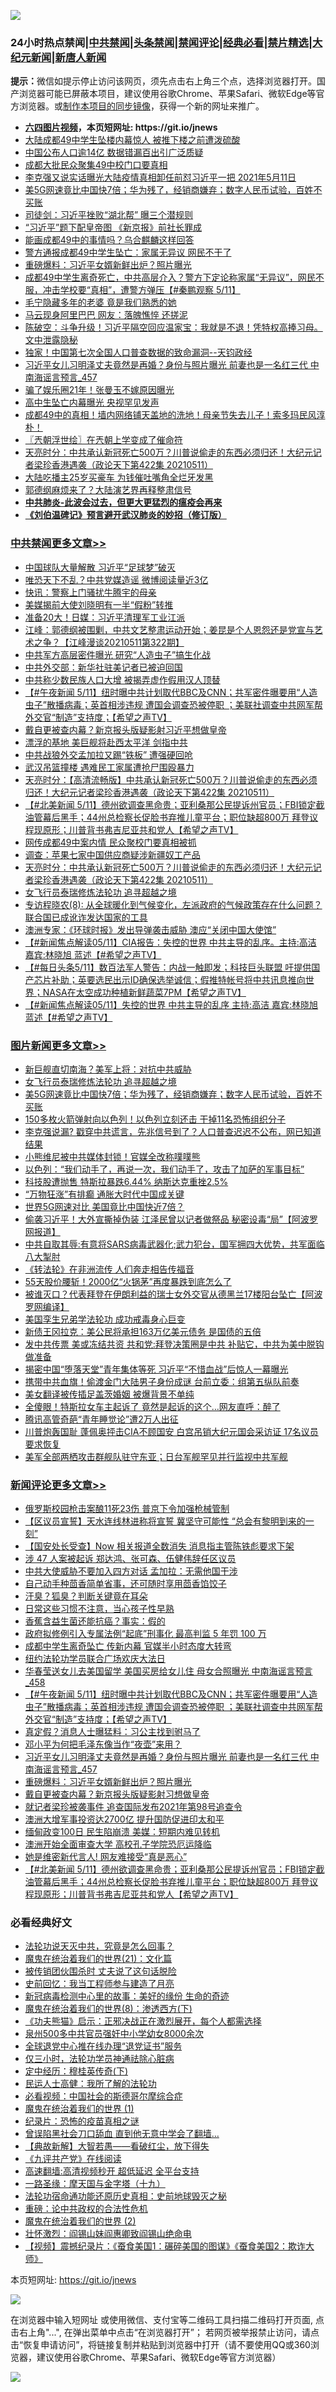 ![](https://raw.githubusercontent.com/fqnews/bnews/master/64photo/fqnews-qr.jpg)

<div id="tt">
<h3>24小时热点禁闻|<a href="#%E4%B8%AD%E5%85%B1%E7%A6%81%E9%97%BB%E6%9B%B4%E5%A4%9A%E6%96%87%E7%AB%A0">中共禁闻</a>|<a href="#%E5%9B%BE%E7%89%87%E6%96%B0%E9%97%BB%E6%9B%B4%E5%A4%9A%E6%96%87%E7%AB%A0">头条禁闻</a>|<a href="#%E6%96%B0%E9%97%BB%E8%AF%84%E8%AE%BA%E6%9B%B4%E5%A4%9A%E6%96%87%E7%AB%A0">禁闻评论|<a href="#%E5%BF%85%E7%9C%8B%E7%BB%8F%E5%85%B8%E5%A5%BD%E6%96%87">经典必看|<a href="/video.md#%E7%A6%81%E7%89%87%E7%B2%BE%E9%80%89">禁片精选</a>|<a href="https://github.com/fqnews/djy/blob/master/gb/nf1351518.md#1">大纪元新闻</a>|<a href="https://github.com/fqnews/ntdtv/blob/master/gb/prog204.md#1">新唐人新闻</a></h3>
<div><b>提示：</b>微信如提示停止访问该网页，须先点击右上角三个点，选择浏览器打开。国产浏览器可能已屏蔽本项目，建议使用谷歌Chrome、苹果Safari、微软Edge等官方浏览器。或<a href="https://github.com/fqnews/bnews/blob/master/%E5%88%B6%E4%BD%9Cgit%E7%A6%81%E9%97%BB%E9%95%9C%E5%83%8F.md">制作本项目的同步镜像</a>，获得一个新的网址来推广。</div>
<ul>
<li><b><a href="http://d1.bdrive.tk/64.mp4" target="_blank">六四图片视频</a>，本页短网址: https://git.io/jnews</b></li>
<li><a href="/cbnews/20210511/1544362.md">大陆成都49中学生坠楼内幕惊人 被推下楼之前遭泼硫酸</a></li>
<li><a href="/ssgc/20210511/1544222.md">中国公布人口逾14亿 数据错漏百出引广泛质疑</a></li>
<li><a href="/cbnews/20210512/1544563.md">成都大批民众聚集49中校门口要真相</a></li>
<li><a href="/bannedvideo/20210511/1544265.md">李克强又说实话曝光大陆疫情真相卸任前怼习近平一把 2021年5月11日</a></li>
<li><a href="/topimagenews/20210511/1544302.md">美5G网速竟比中国快7倍；华为残了，经销商嫌弃；数字人民币试验，百姓不买账</a></li>
<li><a href="/comments/20210511/1544207.md">司徒剑：习近平挫败“湖北帮” 曝三个潜规则</a></li>
<li><a href="/cnnews/20210512/1544551.md">“习近平”题下配皇帝图 《新京报》前社长罪成</a></li>
<li><a href="/cnnews/20210512/1544549.md">能画成都49中的事情吗？乌合麒麟这样回答</a></li>
<li><a href="/cbnews/20210511/1544419.md">警方通报成都49中学生坠亡：家属无异议 网民不干了</a></li>
<li><a href="/comments/20210512/1544761.md">重磅爆料：习近平女婿新鲜出炉？照片曝光</a></li>
<li><a href="/bannedvideo/20210512/1544595.md">成都49中学生离奇死亡，中共高层介入？警方下定论称家属“无异议”，网民不服，冲击学校要“真相”，遭警方弹压【#秦鹏观察 5/11】</a></li>
<li><a href="/yule/20210511/1544321.md">毛宁隐藏多年的老婆 竟是我们熟悉的她</a></li>
<li><a href="/cbnews/20210512/1544581.md">马云现身阿里巴巴 网友：落魄憔悴 还搓泥</a></li>
<li><a href="/bannedvideo/20210511/1544301.md">陈破空：斗争升级！习近平隔空回应温家宝：我就是不退！凭特权高捧习母。文中泄露隐秘</a></li>
<li><a href="/bannedvideo/20210511/1544185.md">独家！中国第七次全国人口普查数据的致命漏洞--天钧政经</a></li>
<li><a href="/comments/20210512/1544784.md">习近平女儿习明泽丈夫竟然是再婚？身份与照片曝光 前妻也是一名红三代 中南海谣言预言_457</a></li>
<li><a href="/yule/20210512/1544571.md">骗了娱乐圈21年！张曼玉不嫁原因曝光</a></li>
<li><a href="/cnnews/20210512/1544802.md">高中生坠亡内幕曝光 央视罕见发声</a></li>
<li><a href="/bannedvideo/20210511/1544326.md">成都49中的真相！墙内网络铺天盖地的洗地！母亲节失去儿子！索多玛民风淳朴！</a></li>
<li><a href="/ssgc/20210512/1544522.md">〖兲朝浮世绘〗在兲朝上学变成了催命符</a></li>
<li><a href="/cbnews/20210512/1544688.md">天亮时分：中共承认新冠死亡500万？川普说偷走的东西必须归还！大纪元记者梁珍香港遇袭（政论天下第422集 20210511）</a></li>
<li><a href="/cnnews/20210512/1544548.md">大陆吃播主25岁买豪车 为钱催吐嘴角全烂牙发黑</a></li>
<li><a href="/comments/20210512/1544432.md">郭德纲麻烦来了？大陆演艺界再释整肃信号</a></li>
<li><b><a href="/comments/20200211/1275071.md" target="_blank">中共肺炎-此波会过去，但更大更猛烈的瘟疫会再来</a></b></li>
<li><b><a href="/comments/20200207/1272816.md" target="_blank">《刘伯温碑记》预言避开武汉肺炎的妙招（修订版）</a></b></li>
</ul>
</div>

<div class="catlist">
<h3><a href="/cbnews/" target="_blank">中共禁闻</a><span><a href="/cbnews/" target="_blank" rel="nofollow">更多文章>></a></span></h3>
<ul>
<li><a href="/cbnews/20210512/1544896.md" target="_blank">中国球队大量解散 习近平“足球梦”破灭</a></li>
<li><a href="/cbnews/20210512/1544845.md" target="_blank">唯恐天下不乱？中共党媒造谣 微博阅读量近3亿</a></li>
<li><a href="/cbnews/20210512/1544844.md" target="_blank">快讯：警察上门骚扰牛腾宇的母亲</a></li>
<li><a href="/cbnews/20210512/1544828.md" target="_blank">美媒揭前大使刘晓明有一半“假粉”转推</a></li>
<li><a href="/cbnews/20210512/1544827.md" target="_blank">准备20大！日媒：习近平清理军工业江派</a></li>
<li><a href="/cbnews/20210512/1544818.md" target="_blank">江峰：郭德纲被围剿，中共文艺整肃运动开始；姜昆是个人恩怨还是党宣与艺术之争？【江峰漫谈20210511第322期】</a></li>
<li><a href="/cbnews/20210512/1544807.md" target="_blank">中共军方高层密件曝光 研究“人造虫子”搞生化战</a></li>
<li><a href="/cbnews/20210512/1544806.md" target="_blank">中共外交部：新华社驻美记者已被迫回国</a></li>
<li><a href="/cbnews/20210512/1544805.md" target="_blank">中共称少数民族人口大增 被揭弄虚作假用汉人顶替</a></li>
<li><a href="/comments/20210512/1544793.md" target="_blank">【#午夜新闻 5/11】纽时曝中共计划取代BBC及CNN；共军密件曝要用“人造虫子”散播病毒；英首相涉违规 遭国会调查恐被停职 ；美联社调查中共网军帮外交官“制造”支持度；【希望之声TV】</a></li>
<li><a href="/cbnews/20210512/1544789.md" target="_blank">戴自更被查内幕？新京报头版疑影射习近平想做皇帝</a></li>
<li><a href="/cbnews/20210512/1544788.md" target="_blank">漂浮的基地 美巨舰将赴西太平洋 剑指中共</a></li>
<li><a href="/cbnews/20210512/1544745.md" target="_blank">中共战狼外交孟加拉又踢“铁板” 遭强硬回呛</a></li>
<li><a href="/cbnews/20210512/1544744.md" target="_blank">武汉吊篮撞楼 遇难民工家属遭抢尸围殴暴力</a></li>
<li><a href="/cbnews/20210512/1544743.md" target="_blank">天亮时分：【高清流畅版】中共承认新冠死亡500万？川普说偷走的东西必须归还！大纪元记者梁珍香港遇袭（政论天下第422集 20210511）</a></li>
<li><a href="/comments/20210512/1544721.md" target="_blank">【#北美新闻 5/11】德州欲调查黑命贵；亚利桑那公民提诉州官员；FBI锁定截油管幕后黑手；44州总检察长促脸书弃推儿童平台；职位缺超800万 拜登议程现原形；川普背书弗吉尼亚共和党人【希望之声TV】</a></li>
<li><a href="/cbnews/20210512/1544711.md" target="_blank">网传成都49中案内情 民众聚校门要真相被抓</a></li>
<li><a href="/cbnews/20210512/1544689.md" target="_blank">调查：苹果七家中国供应商疑涉新疆奴工产品</a></li>
<li><a href="/cbnews/20210512/1544688.md" target="_blank">天亮时分：中共承认新冠死亡500万？川普说偷走的东西必须归还！大纪元记者梁珍香港遇袭（政论天下第422集 20210511）</a></li>
<li><a href="/topimagenews/20210512/1544658.md" target="_blank">女飞行员泰瑞修炼法轮功 追寻超越之境</a></li>
<li><a href="/comments/20210512/1544643.md" target="_blank">专访程晓农(8): 从全球暖化到气候变化，左派政府的气候政策存在什么问题？联合国已成讹诈发达国家的工具</a></li>
<li><a href="/cbnews/20210512/1544617.md" target="_blank">澳洲专家：《环球时报》发出导弹袭击威胁 澳应“关闭中国大使馆”</a></li>
<li><a href="/comments/20210512/1544616.md" target="_blank">【#新闻焦点解读05/11】CIA报告：失控的世界 中共主导的乱序。主持:高洁  嘉宾:林晓旭 蓝述【#希望之声TV】</a></li>
<li><a href="/comments/20210512/1544603.md" target="_blank">【#每日头条5/11】数百法军人警告：内战一触即发；科技巨头联盟 吁提供国产芯片补助；英要选民出示ID确保选举诚信；假推特帐号将中共讯息推向世界；NASA在太空成功种植新鲜蔬菜7PM【希望之声TV】</a></li>
<li><a href="/comments/20210512/1544596.md" target="_blank">【#新闻焦点解读05/11】失控的世界 中共主导的乱序  主持:高洁  嘉宾:林晓旭  蓝述【#希望之声TV】</a></li>

</ul>
</div>
<div class="catlist">
<h3><a href="/topimagenews/" target="_blank">图片新闻</a><span><a href="/topimagenews/" target="_blank" rel="nofollow">更多文章>></a></span></h3>
<ul>
<li><a href="/topimagenews/20210512/1544826.md" target="_blank">新巨舰直切南海？美军上将：对抗中共威胁</a></li>
<li><a href="/topimagenews/20210512/1544658.md" target="_blank">女飞行员泰瑞修炼法轮功 追寻超越之境</a></li>
<li><a href="/topimagenews/20210511/1544302.md" target="_blank">美5G网速竟比中国快7倍；华为残了，经销商嫌弃；数字人民币试验，百姓不买账</a></li>
<li><a href="/topimagenews/20210511/1544161.md" target="_blank">150多枚火箭弹射向以色列！以色列立刻还击 干掉11名恐怖组织分子</a></li>
<li><a href="/topimagenews/20210511/1544116.md" target="_blank">李克强说漏? 戳穿中共谎言，先兆信号到了？人口普查迟迟不公布，网已知道结果</a></li>
<li><a href="/topimagenews/20210511/1544059.md" target="_blank">小熊维尼被中共媒体封锁！官媒全改称噗噗熊</a></li>
<li><a href="/topimagenews/20210511/1543978.md" target="_blank">以色列：“我们动手了，再说一次，我们动手了，攻击了加萨的军事目标”</a></li>
<li><a href="/topimagenews/20210511/1543814.md" target="_blank">科技股遭抛售 特斯拉暴跌6.44% 纳斯达克重挫2.5%</a></li>
<li><a href="/topimagenews/20210511/1543692.md" target="_blank">“万物狂涨”有排癫 通胀大时代中国成关键</a></li>
<li><a href="/topimagenews/20210511/1543691.md" target="_blank">世界5G网速对比 美国竟比中国快近7倍？</a></li>
<li><a href="/topimagenews/20210509/1542876.md" target="_blank">偷袭习近平！大外宣撕掉伪装 江泽民曾以记者做祭品 秘密设毒“局”【阿波罗网报道】</a></li>
<li><a href="/topimagenews/20210509/1542826.md" target="_blank">中共自取其辱:有意将SARS病毒武器化;武力犯台，国军拥四大优势，共军面临八大掣肘</a></li>
<li><a href="/comments/20210509/1542786.md" target="_blank">《转法轮》在非洲流传 人们奔走相告传福音</a></li>
<li><a href="/topimagenews/20210509/1542725.md" target="_blank">55天股价腰斩！2000亿“火锅茅”再度暴跌到底怎么了</a></li>
<li><a href="/topimagenews/20210509/1542674.md" target="_blank">被谁灭口？代表拜登在伊朗利益的瑞士女外交官从德黑兰17楼阳台坠亡【阿波罗网编译】</a></li>
<li><a href="/comments/20210509/1542373.md" target="_blank">美国孪生兄弟学法轮功 成功戒毒身心巨变</a></li>
<li><a href="/topimagenews/20210509/1542534.md" target="_blank">新债王冈拉克：美公民将承担163万亿美元债务 是国债的五倍</a></li>
<li><a href="/topimagenews/20210508/1542346.md" target="_blank">发中共传票 美或冻结共资 共和党:拜登决策圈是中共 补贴它，中共为美中脱钩做准备</a></li>
<li><a href="/topimagenews/20210508/1542079.md" target="_blank">揭密中国“堕落天堂”青年集体等死 习近平“不惜血战”后惊人一幕曝光</a></li>
<li><a href="/topimagenews/20210507/1541572.md" target="_blank">携带中共血旗！偷渡金门大陆男子身份成谜 台前立委：组第五纵队前奏</a></li>
<li><a href="/topimagenews/20210507/1541541.md" target="_blank">美女翻译被传插足盖茨婚姻 被爆背景不单纯</a></li>
<li><a href="/topimagenews/20210507/1541452.md" target="_blank">全傻眼！特斯拉女车主起诉了 竟然是起诉的这个…网友直呼：醉了</a></li>
<li><a href="/topimagenews/20210507/1541400.md" target="_blank">腾讯高管奇葩“青年睡觉论”遭2万人出征</a></li>
<li><a href="/topimagenews/20210507/1541328.md" target="_blank">川普炮轰国耻 蓬佩奥抨击CIA不顾国安 白宫吊销大纪元国会采访证 17名议员要求恢复</a></li>
<li><a href="/topimagenews/20210507/1541311.md" target="_blank">美军全部两栖攻击群舰队驻守东亚；日台军舰罕见并行监视中共军舰</a></li>

</ul>
</div>
<div class="catlist">
<h3><a href="/comments/" target="_blank">新闻评论</a><span><a href="/comments/" target="_blank" rel="nofollow">更多文章>></a></span></h3>
<ul>
<li><a href="/comments/20210512/1544892.md" target="_blank">俄罗斯校园枪击案酿11死23伤 普京下令加强枪械管制</a></li>
<li><a href="/comments/20210512/1544889.md" target="_blank">【区议员宣誓】天水连线林进称将宣誓 冀坚守可能性 “总会有黎明到来的一刻”</a></li>
<li><a href="/comments/20210512/1544888.md" target="_blank">【国安处长受查】Now 相关报道全数消失 消息指主管陈铁彪要求下架</a></li>
<li><a href="/comments/20210512/1544884.md" target="_blank">涉 47 人案被起诉 郑达鸿、张可森、伍健伟辞任区议员</a></li>
<li><a href="/comments/20210512/1544853.md" target="_blank">中共大使威胁不要加入四方对话 孟加拉：无需他国干涉</a></li>
<li><a href="/comments/20210512/1544852.md" target="_blank">自己动手种茴香简单省事，还可随时享用茴香馅饺子</a></li>
<li><a href="/comments/20210512/1544851.md" target="_blank">汗臭？狐臭？判断关键竟在耳朵</a></li>
<li><a href="/comments/20210512/1544850.md" target="_blank">日常这些习惯不注意，当心孩子性早熟</a></li>
<li><a href="/comments/20210512/1544849.md" target="_blank">香蕉含益生菌还能抗癌？事实：假的</a></li>
<li><a href="/comments/20210512/1544834.md" target="_blank">政府拟修例引入专属法例“起底”刑事化 最高判监 5 年罚 100 万</a></li>
<li><a href="/comments/20210512/1544833.md" target="_blank">成都中学生离奇坠亡 传新内幕 官媒半小时态度大转弯</a></li>
<li><a href="/comments/20210512/1544814.md" target="_blank">纽约法轮功学员联合广场欢庆大法日</a></li>
<li><a href="/comments/20210512/1544800.md" target="_blank">华春莹送女儿去美国留学 美国买房给女儿住 母女合照曝光 中南海谣言预言_458</a></li>
<li><a href="/comments/20210512/1544793.md" target="_blank">【#午夜新闻 5/11】纽时曝中共计划取代BBC及CNN；共军密件曝要用“人造虫子”散播病毒；英首相涉违规 遭国会调查恐被停职 ；美联社调查中共网军帮外交官“制造”支持度；【希望之声TV】</a></li>
<li><a href="/comments/20210512/1544792.md" target="_blank">真定假？消息人士曝猛料：习公主找到驸马了</a></li>
<li><a href="/comments/20210512/1544791.md" target="_blank">邓小平为何把毛泽东像当作“夜壶”来用？</a></li>
<li><a href="/comments/20210512/1544784.md" target="_blank">习近平女儿习明泽丈夫竟然是再婚？身份与照片曝光 前妻也是一名红三代 中南海谣言预言_457</a></li>
<li><a href="/comments/20210512/1544761.md" target="_blank">重磅爆料：习近平女婿新鲜出炉？照片曝光</a></li>
<li><a href="/comments/20210512/1544760.md" target="_blank">戴自更被查内幕？新京报头版疑影射习想做皇帝</a></li>
<li><a href="/comments/20210512/1544759.md" target="_blank">就记者梁珍被袭事件 追查国际发布2021年第98号追查令</a></li>
<li><a href="/comments/20210512/1544758.md" target="_blank">澳洲大增军事投资达2700亿 提升国防促进印太和平</a></li>
<li><a href="/comments/20210512/1544734.md" target="_blank">缅甸政变100日 民生陷崩溃 美媒：短期内难见转机</a></li>
<li><a href="/comments/20210512/1544733.md" target="_blank">澳洲开始全面审查大学 高校孔子学院恐厄运降临</a></li>
<li><a href="/comments/20210512/1544732.md" target="_blank">她是维密新代言人! 网友难接受“真是恶心”</a></li>
<li><a href="/comments/20210512/1544721.md" target="_blank">【#北美新闻 5/11】德州欲调查黑命贵；亚利桑那公民提诉州官员；FBI锁定截油管幕后黑手；44州总检察长促脸书弃推儿童平台；职位缺超800万 拜登议程现原形；川普背书弗吉尼亚共和党人【希望之声TV】</a></li>

</ul>
</div>

<div class="catlist">
<h3>必看经典好文</h3>
<ul>
<li><a href="/comments/20210308/1500552.md" target="_blank">法轮功说天灭中共，究竟是怎么回事？</a></li>
<li><a href="/comments/20180802/980476.md" target="_blank">魔鬼在统治着我们的世界(21)：文化篇</a></li>
<li><a href="/cbnews/20210331/1516754.md" target="_blank">被传销团伙围杀时 丈夫说了这句话脱险</a></li>
<li><a href="/aomi/history/20141104/323033.md" target="_blank">史前回忆：我当工程师参与建造了月亮</a></li>
<li><a href="/cbnews/20210421/1530674.md" target="_blank">新冠病毒检测中心里的故事：美好的缘份 生命的奇迹</a></li>
<li><a href="/topimagenews/20180527/948714.md" target="_blank">魔鬼在统治着我们的世界(8)：渗透西方(下)</a></li>
<li><a href="/comments/20200308/1290182.md" target="_blank">《功夫熊猫》启示：正邪决战正在激烈展开，每个人都需选择</a></li>
<li><a href="/comments/20200704/783272.md" target="_blank">泉州500多中共官员强奸中小学幼女8000余次</a></li>
<li><a href="/cbnews/20200819/1382346.md" target="_blank">全球退党中心推在线办理“退党证书”服务</a></li>
<li><a href="/health/20170626/780270.md" target="_blank">仅三小时，法轮功学员神通祛除心脏病</a></li>
<li><a href="/tculture/xiulian/20151108/468739.md" target="_blank">定中经历：穆桂英传奇(下)</a></li>
<li><a href="/ccpdope/20200729/1369047.md" target="_blank">民运人士高健：我所了解的法轮功</a></li>
<li><a href="/comments/20200806/1375443.md" target="_blank">必看视频：中国社会的斯德哥尔摩综合症</a></li>
<li><a href="/topimagenews/20180519/944624.md" target="_blank">魔鬼在统治着我们的世界 (1)</a></li>
<li><a href="/topimagenews/20180408/925060.md" target="_blank">纪录片：恐怖的疫苗真相之谜</a></li>
<li><a href="/topimagenews/20200928/1404412.md" target="_blank">曾误陷黑社会刀口舔血 直到他无意中学会了翻墙&#8230;</a></li>
<li><a href="/comments/20201217/1449706.md" target="_blank">【典故新解】大智若愚——看破红尘，放下得失</a></li>
<li><a href="/bookonline/20131116/201057.md" target="_blank">《九评共产党》在线阅读</a></li>
<li><a href="/comments/20210202/1479954.md" target="_blank">高速翻墙:高清视频秒开 超低延迟 全平台支持</a></li>
<li><a href="/topimagenews/20180327/919935.md" target="_blank">一路圣缘：摩天国与金字塔（十九）</a></li>
<li><a href="/tculture/20121025/73069.md" target="_blank">法轮功宿命通功能还原历史真相：史前地球毁灭之秘</a></li>
<li><a href="/comments/20200705/783271.md" target="_blank">重磅：论中共政权的合法性危机</a></li>
<li><a href="/topimagenews/20180520/944940.md" target="_blank">魔鬼在统治着我们的世界 (2)</a></li>
<li><a href="/cbnews/20200727/1366904.md" target="_blank">壮怀激烈：阎锡山妹阎惠卿致阎锡山绝命电</a></li>
<li><a href="/comments/20210123/1473011.md" target="_blank">【视频】震撼纪录片：《蚕食美国1：碾碎美国的图谋》《蚕食美国2：欺诈大师》</a></li>

</ul>
</div>

本页短网址: https://git.io/jnews

![](https://raw.githubusercontent.com/fqnews/bnews/master/64photo/fqnews-qr.jpg)

在浏览器中输入短网址 或使用微信、支付宝等二维码工具扫描二维码打开页面, 点击右上角"...", 在弹出菜单中点击“在浏览器打开”； 若网页被举报禁止访问，请点击“恢复申请访问”，将链接复制并粘贴到浏览器中打开（请不要使用QQ或360浏览器，建议使用谷歌Chrome、苹果Safari、微软Edge等官方浏览器）

![](https://raw.githubusercontent.com/fqnews/bnews/master/64photo/wx.jpg)